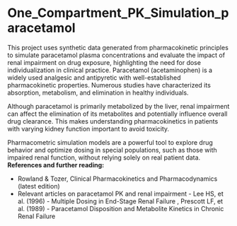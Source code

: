 # One_Compartment_PK_Simulation_paracetamol
 This project uses synthetic data generated from pharmacokinetic principles to simulate paracetamol plasma concentrations and evaluate the impact of renal impairment on drug exposure, highlighting the need for dose individualization in clinical practice.
Paracetamol (acetaminophen) is a widely used analgesic and antipyretic with well-established pharmacokinetic properties. Numerous studies have characterized its absorption, metabolism, and elimination in healthy individuals.

Although paracetamol is primarily metabolized by the liver, renal impairment can affect the elimination of its metabolites and potentially influence overall drug clearance. This makes understanding pharmacokinetics in patients with varying kidney function important to avoid toxicity.

Pharmacometric simulation models are a powerful tool to explore drug behavior and optimize dosing in special populations, such as those with impaired renal function, without relying solely on real patient data.
**References and further reading:**  
- Rowland & Tozer, Clinical Pharmacokinetics and Pharmacodynamics (latest edition)  
- Relevant articles on paracetamol PK and renal impairment - Lee HS, et al. (1996) - Multiple Dosing in End-Stage Renal Failure , Prescott LF, et al. (1989) - Paracetamol Disposition and Metabolite Kinetics in Chronic Renal Failure

